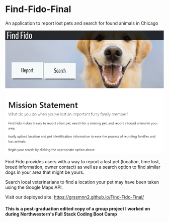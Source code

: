 # Find-Fido-Final
An application to report lost pets and search for found animals in Chicago

![Main Screen](assets/images/findfido3.PNG)

Find Fido provides users with a way to report a lost pet (location, time lost, breed information, owner contact) as well as a search option to find similar dogs in your area that might be yours.

Search local veterinarians to find a location your pet may have been taken using the Google Maps API.

Visit our deployed site: https://grssmnn2.github.io/Find-Fido-Final/

#### This is a post-graduation edited copy of a group project I worked on during Northwestern's Full Stack Coding Boot Camp

